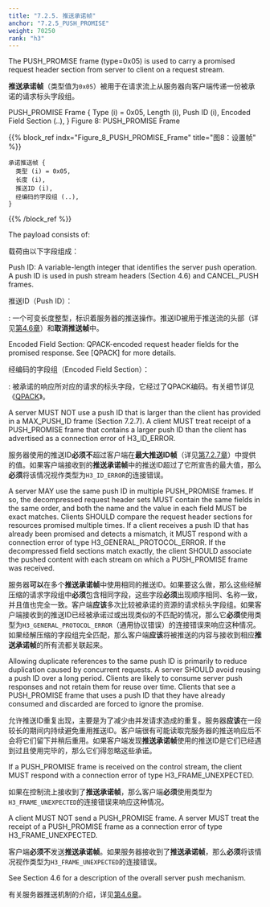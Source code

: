 ```yaml
---
title: "7.2.5. 推送承诺帧"
anchor: "7.2.5_PUSH_PROMISE"
weight: 70250
rank: "h3"
---
```


The PUSH_PROMISE frame (type=0x05) is used to carry a promised request header section from server to client on a request stream.

**推送承诺帧**（类型值为`0x05`）被用于在请求流上从服务器向客户端传递一份被承诺的请求标头字段组。

PUSH_PROMISE Frame {
Type (i) = 0x05,
Length (i),
Push ID (i),
Encoded Field Section (..),
}
Figure 8: PUSH_PROMISE Frame

{{% block_ref
indx="Figure_8_PUSH_PROMISE_Frame"
title="图8：设置帧" %}}

```
承诺推送帧 {
  类型 (i) = 0x05,
  长度 (i),
  推送ID (i),
  经编码的字段组 (..),
}
```

{{% /block_ref %}}

The payload consists of:

载荷由以下字段组成：

Push ID:
A variable-length integer that identifies the server push operation. A push ID is used in push stream headers (Section 4.6) and CANCEL_PUSH frames.

推送ID（Push ID）：

:   一个可变长度整型，标识着服务器的推送操作。推送ID被用于推送流的头部（详见[第4.6章]()）和**取消推送帧**中。

Encoded Field Section:
QPACK-encoded request header fields for the promised response. See [QPACK] for more details.

经编码的字段组（Encoded Field Section）：

:   被承诺的响应所对应的请求的标头字段，它经过了QPACK编码。有关细节详见《[QPACK]()》。

A server MUST NOT use a push ID that is larger than the client has provided in a MAX_PUSH_ID frame (Section 7.2.7). A client MUST treat receipt of a PUSH_PROMISE frame that contains a larger push ID than the client has advertised as a connection error of H3_ID_ERROR.

服务器使用的推送ID**必须不**超过客户端在**最大推送ID帧**（详见[第7.2.7章]()）中提供的值。如果客户端接收到的**推送承诺帧**中的推送ID超过了它所宣告的最大值，那么**必须**将该情况视作类型为`H3_ID_ERROR`的连接错误。

A server MAY use the same push ID in multiple PUSH_PROMISE frames. If so, the decompressed request header sets MUST contain the same fields in the same order, and both the name and the value in each field MUST be exact matches. Clients SHOULD compare the request header sections for resources promised multiple times. If a client receives a push ID that has already been promised and detects a mismatch, it MUST respond with a connection error of type H3_GENERAL_PROTOCOL_ERROR. If the decompressed field sections match exactly, the client SHOULD associate the pushed content with each stream on which a PUSH_PROMISE frame was received.

服务器**可以**在多个**推送承诺帧**中使用相同的推送ID。如果要这么做，那么这些经解压缩的请求字段组中**必须**包含相同字段，这些字段**必须**出现顺序相同、名称一致，并且值也完全一致。客户端**应该**多次比较被承诺的资源的请求标头字段组。如果客户端接收到的推送ID已经被承诺过或出现类似的不匹配的情况，那么它**必须**使用类型为`H3_GENERAL_PROTOCOL_ERROR`（通用协议错误）的连接错误来响应这种情况。如果经解压缩的字段组完全匹配，那么客户端**应该**将被推送的内容与接收到相应**推送承诺帧**的所有流都关联起来。

Allowing duplicate references to the same push ID is primarily to reduce duplication caused by concurrent requests. A server SHOULD avoid reusing a push ID over a long period. Clients are likely to consume server push responses and not retain them for reuse over time. Clients that see a PUSH_PROMISE frame that uses a push ID that they have already consumed and discarded are forced to ignore the promise.

允许推送ID重复出现，主要是为了减少由并发请求造成的重复。服务器**应该**在一段较长的期间内持续避免重用推送ID。客户端很有可能读取完服务器的推送响应后不会将它们留下并稍后重用。如果客户端发现**推送承诺帧**使用的推送ID是它们已经遇到过且使用完毕的，那么它们得忽略这些承诺。

If a PUSH_PROMISE frame is received on the control stream, the client MUST respond with a connection error of type H3_FRAME_UNEXPECTED.

如果在控制流上接收到了**推送承诺帧**，那么客户端**必须**使用类型为`H3_FRAME_UNEXPECTED`的连接错误来响应这种情况。

A client MUST NOT send a PUSH_PROMISE frame. A server MUST treat the receipt of a PUSH_PROMISE frame as a connection error of type H3_FRAME_UNEXPECTED.

客户端**必须不**发送**推送承诺帧**。如果服务器接收到了**推送承诺帧**，那么**必须**将该情况视作类型为`H3_FRAME_UNEXPECTED`的连接错误。

See Section 4.6 for a description of the overall server push mechanism.

有关服务器推送机制的介绍，详见[第4.6章]()。
